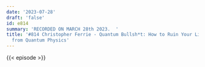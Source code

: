 ```yaml
---
date: '2023-07-28'
draft: 'false'
id: e814
summary: 'RECORDED ON MARCH 28th 2023.  '
title: '#814 Christopher Ferrie - Quantum Bullsh*t: How to Ruin Your Life with Advice
  from Quantum Physics'
---
```

{{< episode >}}
